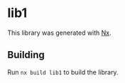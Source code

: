 # lib1

This library was generated with [Nx](https://nx.dev).

## Building

Run `nx build lib1` to build the library.
